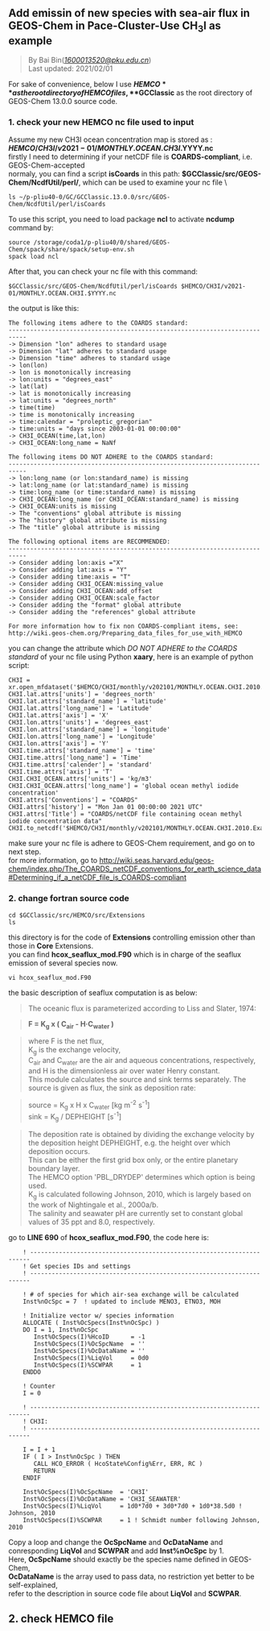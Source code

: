 ## Add emissin of new species with sea-air flux in GEOS-Chem in Pace-Cluster-Use CH<sub>3</sub>I as example
> By Bai Bin(*1600013520@pku.edu.cn*)\
> Last updated: 2021/02/01

For sake of convenience, 
below I use **$HEMCO** as the root directory of HEMCO files,
**$GCClassic** as the root directory of GEOS-Chem 13.0.0 source code.
### 1. check your new HEMCO nc file used to input
Assume my new CH3I ocean concentration map is stored as : **$HEMCO/CH3I/v2021-01/MONTHLY.OCEAN.CH3I.$YYYY.nc** \
firstly I need to determining if your netCDF file is **COARDS-compliant**, i.e. GEOS-Chem-accepted\
normaly, you can find a script **isCoards** in this path: **$GCClassic/src/GEOS-Chem/NcdfUtil/perl/**, which can be used to examine your nc file \
```
ls ~/p-pliu40-0/GC/GCClassic.13.0.0/src/GEOS-Chem/NcdfUtil/perl/isCoards
```
To use this script, you need to load package **ncl** to activate **ncdump** command by:
```
source /storage/coda1/p-pliu40/0/shared/GEOS-Chem/spack/share/spack/setup-env.sh
spack load ncl
```
After that, you can check your nc file with this command:
```
$GCClassic/src/GEOS-Chem/NcdfUtil/perl/isCoards $HEMCO/CH3I/v2021-01/MONTHLY.OCEAN.CH3I.$YYYY.nc
```
the output is like this:
```
The following items adhere to the COARDS standard:
---------------------------------------------------------------------------
-> Dimension "lon" adheres to standard usage
-> Dimension "lat" adheres to standard usage
-> Dimension "time" adheres to standard usage
-> lon(lon)
-> lon is monotonically increasing
-> lon:units = "degrees_east"
-> lat(lat)
-> lat is monotonically increasing
-> lat:units = "degrees_north"
-> time(time)
-> time is monotonically increasing
-> time:calendar = "proleptic_gregorian"
-> time:units = "days since 2003-01-01 00:00:00"
-> CH3I_OCEAN(time,lat,lon)
-> CH3I_OCEAN:long_name = NaNf

The following items DO NOT ADHERE to the COARDS standard:
---------------------------------------------------------------------------
-> lon:long_name (or lon:standard_name) is missing
-> lat:long_name (or lat:standard_name) is missing
-> time:long_name (or time:standard_name) is missing
-> CH3I_OCEAN:long_name (or CH3I_OCEAN:standard_name) is missing
-> CH3I_OCEAN:units is missing
-> The "conventions" global attribute is missing
-> The "history" global attribute is missing
-> The "title" global attribute is missing

The following optional items are RECOMMENDED:
---------------------------------------------------------------------------
-> Consider adding lon:axis ="X"
-> Consider adding lat:axis = "Y"
-> Consider adding time:axis = "T"
-> Consider adding CH3I_OCEAN:missing_value
-> Consider adding CH3I_OCEAN:add_offset
-> Consider adding CH3I_OCEAN:scale_factor
-> Consider adding the "format" global attribute
-> Consider adding the "references" global attribute

For more information how to fix non COARDS-compliant items, see:
http://wiki.geos-chem.org/Preparing_data_files_for_use_with_HEMCO
```
you can change the attribute which *DO NOT ADHERE to the COARDS standard* of your nc file using Python **xaary**, here is an example of python script:
```
CH3I = xr.open_mfdataset('$HEMCO/CH3I/monthly/v202101/MONTHLY.OCEAN.CH3I.2010.nc')
CH3I.lat.attrs['units'] = 'degrees_north'
CH3I.lat.attrs['standard_name'] = 'latitude'
CH3I.lat.attrs['long_name'] = 'Latitude'
CH3I.lat.attrs['axis'] = 'X'
CH3I.lon.attrs['units'] = 'degrees_east'
CH3I.lon.attrs['standard_name'] = 'longitude'
CH3I.lon.attrs['long_name'] = 'Longitude'
CH3I.lon.attrs['axis'] = 'Y'
CH3I.time.attrs['standard_name'] = 'time'
CH3I.time.attrs['long_name'] = 'Time'
CH3I.time.attrs['calender'] = 'standard'
CH3I.time.attrs['axis'] = 'T'
CH3I.CH3I_OCEAN.attrs['units'] = 'kg/m3'
CH3I.CH3I_OCEAN.attrs['long_name'] = 'global ocean methyl iodide concentration'
CH3I.attrs['Conventions'] = "COARDS"
CH3I.attrs['history'] = "Mon Jan 01 00:00:00 2021 UTC"
CH3I.attrs['Title'] = "COARDS/netCDF file containing ocean methyl iodide concentration data"
CH3I.to_netcdf('$HEMCO/CH3I/monthly/v202101/MONTHLY.OCEAN.CH3I.2010.Examined.nc')
```
make sure your nc file is adhere to GEOS-Chem requirement, and go on to next step.\
for more information, go to http://wiki.seas.harvard.edu/geos-chem/index.php/The_COARDS_netCDF_conventions_for_earth_science_data#Determining_if_a_netCDF_file_is_COARDS-compliant

### 2. change fortran source code
```
cd $GCClassic/src/HEMCO/src/Extensions
ls
```
this directory is for the code of **Extensions** controlling emission other than those in **Core** Extensions.\
you can find **hcox_seaflux_mod.F90** which is in charge of the seaflux emission of several species now.
```
vi hcox_seaflux_mod.F90
```
the basic description of seaflux computation is as below:
> The oceanic flux is parameterized according to Liss and Slater, 1974:

> **F = K<sub>g</sub> x ( C<sub>air</sub> - H·C<sub>water</sub> )**

> where F is the net flux, \
> K<sub>g</sub> is the exchange velocity, \
> C<sub>air</sub> and C<sub>water</sub> are the air and aqueous concentrations, respectively, \
> and H is the dimensionless air over water Henry constant. \
> This module calculates the source and sink terms separately. The source is given as flux, the sink as deposition rate:

> source = K<sub>g</sub> x H x C<sub>water</sub>     [kg m<sup>-2</sup> s<sup>-1</sup>] \
> sink   = K<sub>g</sub> / DEPHEIGHT      [s<sup>-1</sup>] 

> The deposition rate is obtained by dividing the exchange velocity by the deposition height DEPHEIGHT, e.g. the height over which deposition occurs. \
> This can be either the first grid box only, or the entire planetary boundary layer. \
> The HEMCO option 'PBL_DRYDEP' determines which option is being used. \
> K<sub>g</sub> is calculated following Johnson, 2010, which is largely based on the work of Nightingale et al., 2000a/b. \
>  The salinity and seawater pH are currently set to constant global values  of 35 ppt and 8.0, respectively. 

go to **LINE 690** of **hcox_seaflux_mod.F90**, the code here is:
```
    ! ----------------------------------------------------------------------
    ! Get species IDs and settings
    ! ----------------------------------------------------------------------

    ! # of species for which air-sea exchange will be calculated
    Inst%nOcSpc = 7  ! updated to include MENO3, ETNO3, MOH

    ! Initialize vector w/ species information
    ALLOCATE ( Inst%OcSpecs(Inst%nOcSpc) )
    DO I = 1, Inst%nOcSpc
       Inst%OcSpecs(I)%HcoID      = -1
       Inst%OcSpecs(I)%OcSpcName  = ''
       Inst%OcSpecs(I)%OcDataName = ''
       Inst%OcSpecs(I)%LiqVol     = 0d0
       Inst%OcSpecs(I)%SCWPAR     = 1
    ENDDO

    ! Counter
    I = 0

    ! ----------------------------------------------------------------------
    ! CH3I:
    ! ----------------------------------------------------------------------

    I = I + 1
    IF ( I > Inst%nOcSpc ) THEN
       CALL HCO_ERROR ( HcoState%Config%Err, ERR, RC )
       RETURN
    ENDIF

    Inst%OcSpecs(I)%OcSpcName  = 'CH3I'
    Inst%OcSpecs(I)%OcDataName = 'CH3I_SEAWATER'
    Inst%OcSpecs(I)%LiqVol     = 1d0*7d0 + 3d0*7d0 + 1d0*38.5d0 ! Johnson, 2010
    Inst%OcSpecs(I)%SCWPAR     = 1 ! Schmidt number following Johnson, 2010

```
Copy a loop and change the **OcSpcName** and **OcDataName** and conresponding **LiqVol** and **SCWPAR** and add **Inst%nOcSpc** by 1. \
Here, **OcSpcName** should exactly be the species name defined in GEOS-Chem, \
**OcDataName** is the array used to pass data, no restriction yet better to be self-explained, \
refer to the description in source code file about **LiqVol** and **SCWPAR**. 

## 2. check HEMCO file


